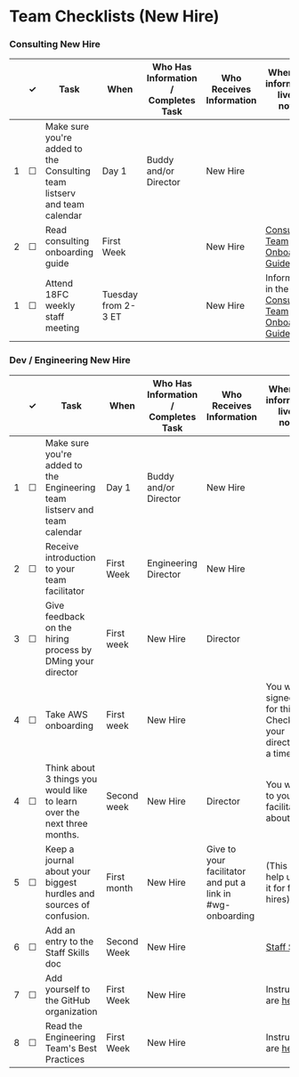 
Team Checklists (New Hire)
=========================


### Consulting New Hire 

<table>
  <thead> 
    <tr> 
      <th scope="col"></th> 
      <th scope="col">&#10003;</th>
      <th scope="col">Task</th>
      <th scope="col">When</th>
      <th scope="col">Who Has Information / Completes Task</th>
      <th scope="col">Who Receives Information </th>
      <th scope="col">Where the information lives / notes</th>
    </tr>
  </thead>
  <tr>
    <td scope="row">1</td> 
    <td>&#9744;</td>
    <td>Make sure you're added to the Consulting team listserv and team calendar</td>
    <td>Day 1</td>
    <td>Buddy and/or Director</td>
    <td> New Hire</td>
    <td></td>
  </tr>
  <tr>
    <td scope="row">2</td> 
    <td>&#9744;</td>
    <td>Read consulting onboarding guide</td>
    <td>First Week</td>
    <td></td>
    <td> New Hire</td>
    <td><a href="https://hub.18f.gov/consulting/onboarding/">Consulting Team Onboarding Guide</a></td>
  </tr>
  <tr>
    <td scope="row">1</td> 
    <td>&#9744;</td>
    <td>Attend 18FC weekly staff meeting</td>
    <td>Tuesday from 2-3 ET</td>
    <td></td>
    <td> New Hire</td>
    <td>Information in the <a href="https://hub.18f.gov/consulting/onboarding/">Consulting Team Onboarding Guide</a></td>
  </tr>
</table>

### Dev / Engineering New Hire

<table>
  <thead> 
    <tr> 
      <th scope="col"></th> 
      <th scope="col">&#10003;</th>
      <th scope="col">Task</th>
      <th scope="col">When</th>
      <th scope="col">Who Has Information / Completes Task</th>
      <th scope="col">Who Receives Information </th>
      <th scope="col">Where the information lives / notes</th>
    </tr>
  </thead>
  <tr>
    <td scope="row">1</td> 
    <td>&#9744;</td>
    <td>Make sure you're added to the Engineering team listserv and team calendar</td>
    <td>Day 1</td>
    <td>Buddy and/or Director</td>
    <td> New Hire</td>
    <td></td>
  </tr>
  <tr>
    <td scope="row">2</td> 
    <td>&#9744;</td>
    <td>Receive introduction to your team facilitator</td>
    <td>First Week</td>
    <td>Engineering Director</td>
    <td> New Hire</td>
    <td></td>
  </tr>
  <tr>
    <td scope="row">3</td> 
    <td>&#9744;</td>
    <td>Give feedback on the hiring process by DMing your director</td>
    <td>First week</td>
    <td>New Hire</td>
    <td> Director</td>
    <td></td>
  </tr>
  <tr>
    <td scope="row">4</td> 
    <td>&#9744;</td>
    <td>Take AWS onboarding</td>
    <td>First week</td>
    <td>New Hire</td>
    <td></td>
    <td>You will be signed up for this. Check with your director for a timeline.</td>
  </tr>
   <tr>
    <td scope="row">4</td> 
    <td>&#9744;</td>
    <td>Think about 3 things you would like to learn over the next three months.</td>
    <td>Second week</td>
    <td>New Hire</td>
    <td>Director</td>
    <td>You will talk to your facilitator about this.</td>
  </tr>
   <tr>
    <td scope="row">5</td> 
    <td>&#9744;</td>
    <td>Keep a journal about your biggest hurdles and sources of confusion.</td>
    <td>First month</td>
    <td>New Hire</td>
    <td>Give to your facilitator and put a link in #wg-onboarding</td>
    <td>(This will help us fix it for future hires)</td>
  </tr>
  <tr>
    <td scope="row">6</td> 
    <td>&#9744;</td>
    <td>Add an entry to the Staff Skills doc</td>
    <td>Second Week</td>
    <td>New Hire</td>
    <td></td>
    <td><a href="https://docs.google.com/spreadsheets/u/1/d/1X0i53EqWTzh0l3lrs0us-2bZ_2Z6TUGn2Y3lPHmSuXo/edit#gid=0">Staff Skills</a></td>
  </tr>
   <tr>
    <td scope="row">7</td> 
    <td>&#9744;</td>
    <td>Add yourself to the GitHub organization</td>
    <td>First Week</td>
    <td>New Hire</td>
    <td></td>
    <td>Instructions are <a href="https://github.com/18F/handbook/blob/staging/articles/5-training-and-professional-development/seminars/github-and-18f-site.md#1-setting-up-your-account">here</a></td>
  </tr>
  <tr>
    <td scope="row">8</td> 
    <td>&#9744;</td>
    <td>Read the Engineering Team's Best Practices</td>
    <td>First Week</td>
    <td>New Hire</td>
    <td></td>
    <td>Instructions are <a href="https://github.com/18F/handbook/blob/staging/articles/5-training-and-professional-development/seminars/github-and-18f-site.md#1-setting-up-your-account">here</a></td>
  </tr>
</table>
